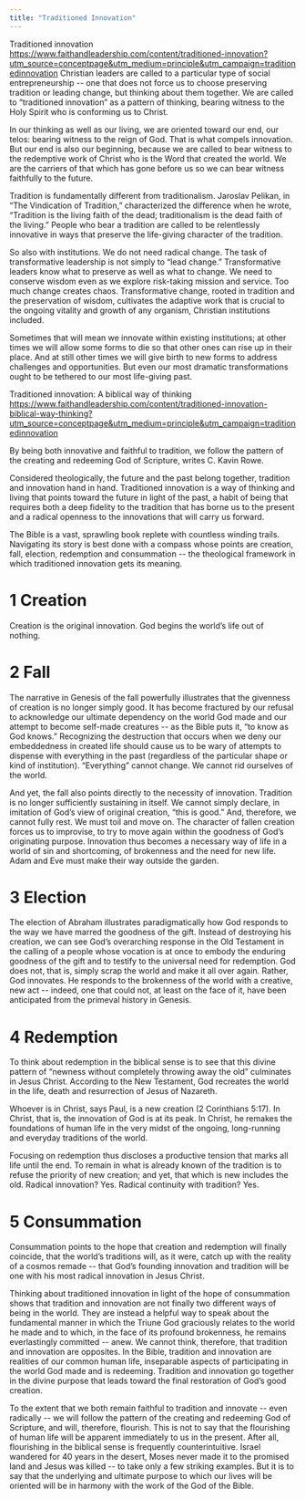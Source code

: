 ```yaml
---
title: "Traditioned Innovation"
---
```


Traditioned innovation
https://www.faithandleadership.com/content/traditioned-innovation?utm_source=conceptpage&utm_medium=principle&utm_campaign=traditionedinnovation
Christian leaders are called to a particular type of social entrepreneurship -- one that does not force us to choose preserving tradition or leading change, but thinking about them together. We are called to “traditioned innovation” as a pattern of thinking, bearing witness to the Holy Spirit who is conforming us to Christ.

In our thinking as well as our living, we are oriented toward our end, our telos: bearing witness to the reign of God. That is what compels innovation. But our end is also our beginning, because we are called to bear witness to the redemptive work of Christ who is the Word that created the world. We are the carriers of that which has gone before us so we can bear witness faithfully to the future.

Tradition is fundamentally different from traditionalism. Jaroslav Pelikan, in “The Vindication of Tradition,” characterized the difference when he wrote, “Tradition is the living faith of the dead; traditionalism is the dead faith of the living.” People who bear a tradition are called to be relentlessly innovative in ways that preserve the life-giving character of the tradition.

So also with institutions. We do not need radical change. The task of transformative leadership is not simply to “lead change.” Transformative leaders know what to preserve as well as what to change. We need to conserve wisdom even as we explore risk-taking mission and service. Too much change creates chaos. Transformative change, rooted in tradition and the preservation of wisdom, cultivates the adaptive work that is crucial to the ongoing vitality and growth of any organism, Christian institutions included.

Sometimes that will mean we innovate within existing institutions; at other times we will allow some forms to die so that other ones can rise up in their place. And at still other times we will give birth to new forms to address challenges and opportunities. But even our most dramatic transformations ought to be tethered to our most life-giving past.

Traditioned innovation: A biblical way of thinking
https://www.faithandleadership.com/content/traditioned-innovation-biblical-way-thinking?utm_source=conceptpage&utm_medium=principle&utm_campaign=traditionedinnovation

By being both innovative and faithful to tradition, we follow the pattern of the creating and redeeming God of Scripture, writes C. Kavin Rowe.

Considered theologically, the future and the past belong together, tradition and innovation hand in hand. Traditioned innovation is a way of thinking and living that points toward the future in light of the past, a habit of being that requires both a deep fidelity to the tradition that has borne us to the present and a radical openness to the innovations that will carry us forward.

The Bible is a vast, sprawling book replete with countless winding trails. Navigating its story is best done with a compass whose points are creation, fall, election, redemption and consummation -- the theological framework in which traditioned innovation gets its meaning.

# 1 Creation
Creation is the original innovation. God begins the world’s life out of nothing.

# 2 Fall
The narrative in Genesis of the fall powerfully illustrates that the givenness of creation is no longer simply good. It has become fractured by our refusal to acknowledge our ultimate dependency on the world God made and our attempt to become self-made creatures -- as the Bible puts it, “to know as God knows.” Recognizing the destruction that occurs when we deny our embeddedness in created life should cause us to be wary of attempts to dispense with everything in the past (regardless of the particular shape or kind of institution). “Everything” cannot change. We cannot rid ourselves of the world.

And yet, the fall also points directly to the necessity of innovation. Tradition is no longer sufficiently sustaining in itself. We cannot simply declare, in imitation of God’s view of original creation, “this is good.” And, therefore, we cannot fully rest. We must toil and move on. The character of fallen creation forces us to improvise, to try to move again within the goodness of God’s originating purpose. Innovation thus becomes a necessary way of life in a world of sin and shortcoming, of brokenness and the need for new life. Adam and Eve must make their way outside the garden.

# 3 Election
The election of Abraham illustrates paradigmatically how God responds to the way we have marred the goodness of the gift. Instead of destroying his creation, we can see God’s overarching response in the Old Testament in the calling of a people whose vocation is at once to embody the enduring goodness of the gift and to testify to the universal need for redemption. God does not, that is, simply scrap the world and make it all over again. Rather, God innovates. He responds to the brokenness of the world with a creative, new act -- indeed, one that could not, at least on the face of it, have been anticipated from the primeval history in Genesis.

# 4 Redemption
To think about redemption in the biblical sense is to see that this divine pattern of “newness without completely throwing away the old” culminates in Jesus Christ. According to the New Testament, God recreates the world in the life, death and resurrection of Jesus of Nazareth.

Whoever is in Christ, says Paul, is a new creation (2 Corinthians 5:17). In Christ, that is, the innovation of God is at its peak. In Christ, he remakes the foundations of human life in the very midst of the ongoing, long-running and everyday traditions of the world.

Focusing on redemption thus discloses a productive tension that marks all life until the end. To remain in what is already known of the tradition is to refuse the priority of new creation; and yet, that which is new includes the old. Radical innovation? Yes. Radical continuity with tradition? Yes.

# 5 Consummation
Consummation points to the hope that creation and redemption will finally coincide, that the world’s traditions will, as it were, catch up with the reality of a cosmos remade -- that God’s founding innovation and tradition will be one with his most radical innovation in Jesus Christ.

Thinking about traditioned innovation in light of the hope of consummation shows that tradition and innovation are not finally two different ways of being in the world. They are instead a helpful way to speak about the fundamental manner in which the Triune God graciously relates to the world he made and to which, in the face of its profound brokenness, he remains everlastingly committed -- anew. We cannot think, therefore, that tradition and innovation are opposites. In the Bible, tradition and innovation are realities of our common human life, inseparable aspects of participating in the world God made and is redeeming. Tradition and innovation go together in the divine purpose that leads toward the final restoration of God’s good creation.

To the extent that we both remain faithful to tradition and innovate -- even radically -- we will follow the pattern of the creating and redeeming God of Scripture, and will, therefore, flourish. This is not to say that the flourishing of human life will be apparent immediately to us in the present. After all, flourishing in the biblical sense is frequently counterintuitive. Israel wandered for 40 years in the desert, Moses never made it to the promised land and Jesus was killed -- to take only a few striking examples. But it is to say that the underlying and ultimate purpose to which our lives will be oriented will be in harmony with the work of the God of the Bible.
